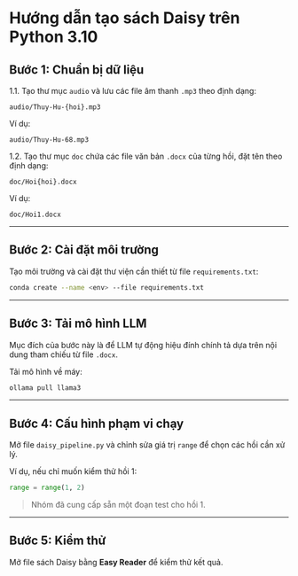 # Hướng dẫn tạo sách Daisy trên Python 3.10

## Bước 1: Chuẩn bị dữ liệu
1.1. Tạo thư mục `audio` và lưu các file âm thanh `.mp3` theo định dạng:  
```
audio/Thuy-Hu-{hoi}.mp3
```
Ví dụ:  
```
audio/Thuy-Hu-68.mp3
```

1.2. Tạo thư mục `doc` chứa các file văn bản `.docx` của từng hồi, đặt tên theo định dạng:  
```
doc/Hoi{hoi}.docx
```
Ví dụ:  
```
doc/Hoi1.docx
```

---

## Bước 2: Cài đặt môi trường
Tạo môi trường và cài đặt thư viện cần thiết từ file `requirements.txt`:  
```bash
conda create --name <env> --file requirements.txt
```

---

## Bước 3: Tải mô hình LLM
Mục đích của bước này là để LLM tự động hiệu đính chính tả dựa trên nội dung tham chiếu từ file `.docx`.  

Tải mô hình về máy:  
```bash
ollama pull llama3
```

---

## Bước 4: Cấu hình phạm vi chạy
Mở file `daisy_pipeline.py` và chỉnh sửa giá trị `range` để chọn các hồi cần xử lý.  

Ví dụ, nếu chỉ muốn kiểm thử hồi 1:  
```python
range = range(1, 2)
```

> Nhóm đã cung cấp sẵn một đoạn test cho hồi 1.

---

## Bước 5: Kiểm thử
Mở file sách Daisy bằng **Easy Reader** để kiểm thử kết quả.
